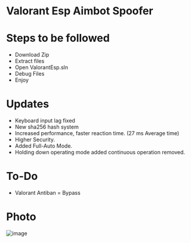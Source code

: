 # Valorant Esp Aimbot Spoofer
# Steps to be followed
* Download Zip
* Extract files 
* Open ValorantEsp.sln
* Debug Files
* Enjoy

# Updates
* Keyboard input lag fixed
* New sha256 hash system
* Increased performance, faster reaction time. (27 ms Average time)
* Higher Security.
* Added Full-Auto Mode.
* Holding down operating mode added continuous operation removed.

# To-Do
* Valorant Antiban = Bypass

# Photo
![image](https://user-images.githubusercontent.com/85020134/120069271-ad93d300-c08d-11eb-8ff0-18182cc95b9a.png)
